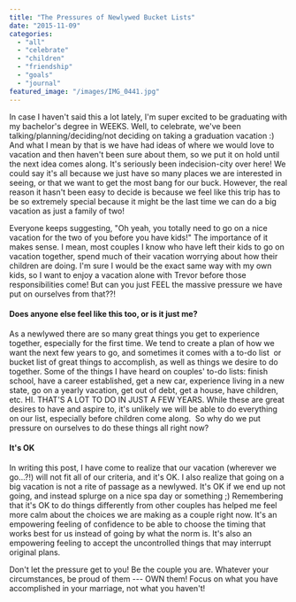 ```yaml
---
title: "The Pressures of Newlywed Bucket Lists"
date: "2015-11-09"
categories: 
  - "all"
  - "celebrate"
  - "children"
  - "friendship"
  - "goals"
  - "journal"
featured_image: "/images/IMG_0441.jpg"
---
```


In case I haven't said this a lot lately, I'm super excited to be graduating with my bachelor's degree in WEEKS. Well, to celebrate, we've been talking/planning/deciding/not deciding on taking a graduation vacation :) And what I mean by that is we have had ideas of where we would love to vacation and then haven't been sure about them, so we put it on hold until the next idea comes along. It's seriously been indecision-city over here! We could say it's all because we just have so many places we are interested in seeing, or that we want to get the most bang for our buck. However, the real reason it hasn't been easy to decide is because we feel like this trip has to be so extremely special because it might be the last time we can do a big vacation as just a family of two!

Everyone keeps suggesting, "Oh yeah, you totally need to go on a nice vacation for the two of you before you have kids!" The importance of it makes sense. I mean, most couples I know who have left their kids to go on vacation together, spend much of their vacation worrying about how their children are doing. I'm sure I would be the exact same way with my own kids, so I want to enjoy a vacation alone with Trevor before those responsibilities come! But can you just FEEL the massive pressure we have put on ourselves from that??!

#### Does anyone else feel like this too, or is it just me?

As a newlywed there are so many great things you get to experience together, especially for the first time. We tend to create a plan of how we want the next few years to go, and sometimes it comes with a to-do list  or bucket list of great things to accomplish, as well as things we desire to do together. Some of the things I have heard on couples' to-do lists: finish school, have a career established, get a new car, experience living in a new state, go on a yearly vacation, get out of debt, get a house, have children, etc. HI. THAT'S A LOT TO DO IN JUST A FEW YEARS. While these are great desires to have and aspire to, it's unlikely we will be able to do everything on our list, especially before children come along.  So why do we put pressure on ourselves to do these things all right now?

#### It's OK

In writing this post, I have come to realize that our vacation (wherever we go...?!) will not fit all of our criteria, and it's OK. I also realize that going on a big vacation is not a rite of passage as a newlywed. It's OK if we end up not going, and instead splurge on a nice spa day or something ;) Remembering that it's OK to do things differently from other couples has helped me feel more calm about the choices we are making as a couple right now. It's an empowering feeling of confidence to be able to choose the timing that works best for us instead of going by what the norm is. It's also an empowering feeling to accept the uncontrolled things that may interrupt original plans.

Don't let the pressure get to you! Be the couple you are. Whatever your circumstances, be proud of them --- OWN them! Focus on what you have accomplished in your marriage, not what you haven't!
